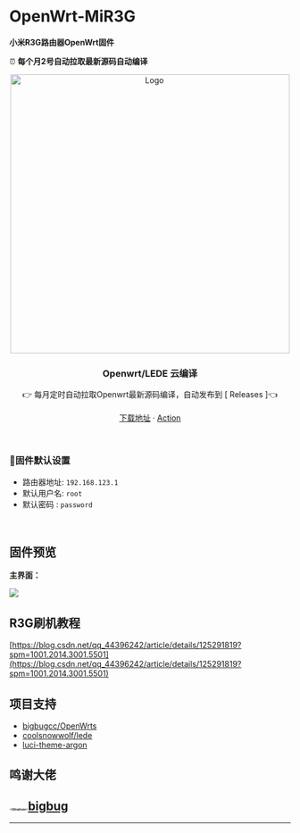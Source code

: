 # OpenWrt-MiR3G
**小米R3G路由器OpenWrt固件**

⏰ **每个月2号自动拉取最新源码自动编译**

<p align="center">
  <a href="https://github.com/TwoTu/OpenWrt-MiR3G/actions">
    <img src="https://cdn.jsdelivr.net/gh/bigbugcc/Resource@master/github/openwrts/action1.jpg" alt="Logo" width="500" />
  </a>


  <h3 align="center">Openwrt/LEDE 云编译</h3>
  <p align="center">
    👉 每月定时自动拉取Openwrt最新源码编译，自动发布到 [<a herf="https://github.com/TwoTu/OpenWrt-MiR3G/releases"> Releases </a>]👈
    <br />
      <br />
    <a href="https://github.com/TwoTu/OpenWrt-MiR3G/releases">下载地址</a>
    ·
    <a href="https://github.com/TwoTu/OpenWrt-MiR3G/actions">Action</a>
  </p>

<br>

### 🎯固件默认设置   

- 路由器地址: `192.168.123.1`   
- 默认用户名: `root`   
- 默认密码  : `password`

<br>

## 固件预览

**主界面：**

![](https://img-blog.csdnimg.cn/1393d35df218470596bb2937594c03cb.jpeg)



## R3G刷机教程

[https://blog.csdn.net/qq_44396242/article/details/125291819?spm=1001.2014.3001.5501](https://blog.csdn.net/qq_44396242/article/details/125291819?spm=1001.2014.3001.5501)





## 项目支持

- [bigbugcc/OpenWrts](https://github.com/bigbugcc/OpenWrts)
- [coolsnowwolf/lede](https://github.com/coolsnowwolf/lede)
- [luci-theme-argon](https://github.com/jerrykuku/luci-theme-argon)





## 鸣谢大佬

## [<img src="https://avatars.githubusercontent.com/u/45546643?s=64&v=4" alt="@bigbugcc" style="zoom: 25%;border-radius: 50%;" />](https://github.com/bigbugcc)[**bigbug** ](https://github.com/bigbugcc)



---


